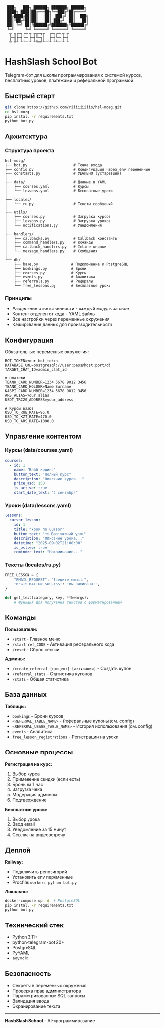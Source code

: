 ```
 ███╗   ███╗ ██████╗ ███████╗ ██████╗ 
 ████╗ ████║██╔═══██╗╚══███╔╝██╔════╝ 
 ██╔████╔██║██║   ██║  ███╔╝ ██║  ███╗
 ██║╚██╔╝██║██║   ██║ ███╔╝  ██║   ██║
 ██║ ╚═╝ ██║╚██████╔╝███████╗╚██████╔╝
 ╚═╝     ╚═╝ ╚═════╝ ╚══════╝ ╚═════╝ 
  ╦ ╦┌─┐┌─┐┬ ┬╔═╗┬  ┌─┐┌─┐┬ ┬
  ╠═╣├─┤└─┐├─┤╚═╗│  ├─┤└─┐├─┤
  ╩ ╩┴ ┴└─┘┴ ┴╚═╝┴─┘┴ ┴└─┘┴ ┴
```

# HashSlash School Bot

Telegram-бот для школы программирования с системой курсов, бесплатных уроков, платежами и реферальной программой.

## Быстрый старт

```bash
git clone https://github.com/riiiiiiiiis/hsl-mozg.git
cd hsl-mozg
pip install -r requirements.txt
python bot.py
```

## Архитектура

### Структура проекта

```
hsl-mozg/
├── bot.py                     # Точка входа
├── config.py                  # Конфигурация через env переменные
├── constants.py               # УДАЛЕНО (устаревший)
│
├── data/                      # Данные в YAML
│   ├── courses.yaml           # Курсы
│   └── lessons.yaml           # Бесплатные уроки
│
├── locales/
│   └── ru.py                  # Тексты сообщений
│
├── utils/
│   ├── courses.py             # Загрузка курсов
│   ├── lessons.py             # Загрузка уроков
│   └── notifications.py       # Уведомления
│
├── handlers/
│   ├── callbacks.py           # Callback константы
│   ├── command_handlers.py    # Команды
│   ├── callback_handlers.py   # Inline кнопки
│   └── message_handlers.py    # Сообщения
│
└── db/
    ├── base.py               # Подключение к PostgreSQL
    ├── bookings.py           # Брони
    ├── courses.py            # Курсы
    ├── events.py             # Аналитика
    ├── referrals.py          # Рефералы
    └── free_lessons.py       # Бесплатные уроки
```

### Принципы

- Разделение ответственности - каждый модуль за свое
- Контент отделен от кода - YAML файлы
- Все настройки через переменные окружения
- Кэширование данных для производительности

## Конфигурация

Обязательные переменные окружения:

```env
BOT_TOKEN=your_bot_token
DATABASE_URL=postgresql://user:pass@host:port/db
TARGET_CHAT_ID=admin_chat_id

# Платежи
TBANK_CARD_NUMBER=1234 5678 9012 3456
TBANK_CARD_HOLDER=Name Surname
KASPI_CARD_NUMBER=1234 5678 9012 3456
ARS_ALIAS=your.alias
USDT_TRC20_ADDRESS=your_address

# Курсы валют
USD_TO_RUB_RATE=95.0
USD_TO_KZT_RATE=470.0
USD_TO_ARS_RATE=1000.0
```

## Управление контентом

### Курсы (data/courses.yaml)

```yaml
courses:
  - id: 1
    name: "Вайб кодинг"
    button_text: "Полный курс"
    description: "Описание курса..."
    price_usd: 150
    is_active: true
    start_date_text: "1 сентября"
```

### Уроки (data/lessons.yaml)

```yaml
lessons:
  cursor_lesson:
    id: 1
    title: "Урок по Cursor"
    button_text: "🆓 Бесплатный урок"
    description: "Описание урока..."
    datetime: "2025-09-02T21:00:00"
    is_active: true
    reminder_text: "Напоминание..."
```

### Тексты (locales/ru.py)

```python
FREE_LESSON = {
    "EMAIL_REQUEST": "Введите email:",
    "REGISTRATION_SUCCESS": "Вы записаны!",
}

def get_text(category, key, **kwargs):
    # Функция для получения текстов с форматированием
```

## Команды

**Пользователи:**
- `/start` - Главное меню
- `/start ref_CODE` - Активация реферального кода
- `/reset` - Сброс сессии

**Админы:**
- `/create_referral [процент] [активации]` - Создать купон
- `/referral_stats` - Статистика купонов
- `/stats` - Общая статистика

## База данных

**Таблицы:**
- `bookings` - Брони курсов
- `<REFERRAL_TABLE_NAME>` - Реферальные купоны (см. config)
- `<REFERRAL_USAGE_TABLE_NAME>` - История использования (см. config)
- `events` - Аналитика
- `free_lesson_registrations` - Регистрации на уроки

## Основные процессы

**Регистрация на курс:**
1. Выбор курса
2. Применение скидки (если есть)
3. Бронь на 1 час
4. Загрузка чека
5. Модерация админом
6. Подтверждение

**Бесплатные уроки:**
1. Выбор урока
2. Ввод email
3. Уведомление за 15 минут
4. Ссылка на видеовстречу

## Деплой

**Railway:**
- Подключить репозиторий
- Установить env переменные
- Procfile: `worker: python bot.py`

**Локально:**
```bash
docker-compose up -d  # PostgreSQL
pip install -r requirements.txt
python bot.py
```

## Технический стек

- Python 3.11+
- python-telegram-bot 20+
- PostgreSQL
- PyYAML
- asyncio

## Безопасность

- Секреты в переменных окружения
- Проверка прав администратора
- Параметризованные SQL запросы
- Валидация ввода
- Экранирование текста

---

**HashSlash School** - AI-программирование